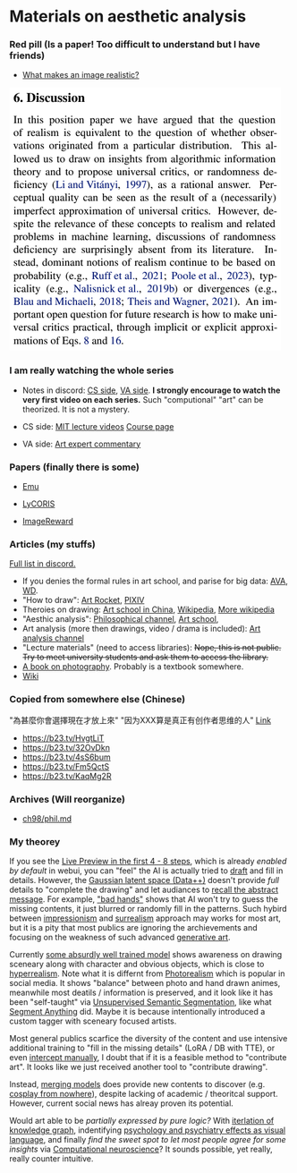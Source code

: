 # Materials on aesthetic analysis #

### Red pill (Is a paper! Too difficult to understand but I have friends) ###

- [What makes an image realistic?](https://arxiv.org/abs/2403.04493)

![24042101.PNG](./img/24042101.PNG)

### I am really watching the whole series ###

- Notes in discord: [CS side](https://discord.com/channels/1027129024054575174/1077525010421383241), [VA side](https://discord.com/channels/1027129024054575174/1077834709821833216). **I strongly encourage to watch the very first video on each series.** Such "computional" "art" can be theorized. It is not a mystery.

- CS side: [MIT lecture videos](https://www.youtube.com/watch?v=MABLFo7IV3I&t=8s&ab_channel=AliJahanian) [Course page](https://ali-design.github.io/deepcreativity/)
- VA side: [Art expert commentary](https://www.youtube.com/@YouDianYiSi)

### Papers (finally there is some) ###

- [Emu](https://ai.meta.com/research/publications/emu-enhancing-image-generation-models-using-photogenic-needles-in-a-haystack/)

- [LyCORIS](https://arxiv.org/abs/2309.14859)

- [ImageReward](https://arxiv.org/abs/2304.05977)

### Articles (my stuffs) ###

[Full list in discord.](https://discord.com/channels/1033769426216046622/1067116591021568001/1067116591021568001)

- If you denies the formal rules in art school, and parise for big data: [AVA](https://paperswithcode.com/sota/aesthetics-quality-assessment-on-ava), [WD](https://cafeai.notion.site/WD-1-5-Beta-Release-Notes-967d3a5ece054d07bb02cba02e8199b7).
- "How to draw": [Art Rocket](https://www.clipstudio.net/how-to-draw), [PIXIV](https://www.pixiv.net/howto/category/7?lang=en)
- Theroies on drawing: [Art school in China](https://www.xuexicn.com/archives/21054), [Wikipedia](https://en.wikipedia.org/wiki/Traditional_animation), [More wikipedia](https://en.wikipedia.org/wiki/Chiaroscuro)
- "Aesthic analysis": [Philosophical channel](https://www.youtube.com/watch?v=8bMGStypFWY&list=PLz0n_SjOttTfJ-FYWvSButSSRYjAc_4ps&ab_channel=Carneades.org), [Art school](https://www.youtube.com/watch?v=CC0dPsWOXEA&ab_channel=DavidsonArtOnline), 
- Art analysis (more then drawings, video / drama is included): [Art analysis channel](https://www.youtube.com/watch?v=tNd6q2CIwI0&ab_channel=ARTFORINTROVERT)
- "Lecture materials" (need to access libraries): ~~Nope, this is not public. Try to meet university students and ask them to access the library.~~
- [A book on photography](https://baike.baidu.hk/item/攝影構圖學/12978052). Probably is a textbook somewhere.
- [Wiki](https://en.wikipedia.org/wiki/Aesthetics#Computational_approaches)

### Copied from somewhere else (Chinese) ###

"為甚麼你會選擇現在才放上來" 
"因为XXX算是真正有创作者思维的人" [Link](https://discord.com/channels/1033769426216046622/1033769426216046625/1078602594143961118)

- https://b23.tv/HvgtLiT
- https://b23.tv/32OvDkn
- https://b23.tv/4sS6bum
- https://b23.tv/Fm5QctS
- https://b23.tv/KaqMg2R 

### Archives (Will reorganize) ###
- [ch98/phil.md](../ch98/phil.md)

### My theorey ###

If you see the [Live Preview in the first 4 - 8 steps](https://github.com/cmdr2/stable-diffusion-ui#live-preview), which is already *enabled by default* in webui, you can "feel" the AI is actually tried to [draft](https://www.youtube.com/watch?v=pqrp4lS9i6M&ab_channel=%E6%9C%89%E7%82%B9%E8%89%BA%E6%80%9D%E5%93%A6) and fill in details. However, the [Gaussian latent space (Data++)](https://youtu.be/tcAZ9KvBtkg) doesn't provide *full* details to "complete the drawing" and let audiances to [recall the abstract message](https://youtu.be/tcAZ9KvBtkg?list=PLCpMvp7ftsnIbNwRnQJbDNRqO6qiN3EyH&t=2354). For example, ["bad hands"](https://www.buzzfeednews.com/article/pranavdixit/ai-generated-art-hands-fingers-messed-up) shows that AI won't try to guess the missing contents, it just blurred or randomly fill in the patterns. Such hybird between [impressionism](https://en.wikipedia.org/wiki/Impressionism) and [surrealism](https://en.wikipedia.org/wiki/Surrealism) approach may works for most art, but it is a pity that most publics are ignoring the archievements and focusing on the weakness of such advanced [generative art](https://en.wikipedia.org/wiki/Generative_art).

Currently [some absurdly well trained model](../ch02/f59359c175.md) shows awareness on drawing sceneary along with character and obvious objects, which is close to [hyperrealism](https://en.wikipedia.org/wiki/Hyperrealism_(visual_arts)). Note what it is differnt from [Photorealism](https://en.wikipedia.org/wiki/Photorealism) which is popular in social media. It shows "balance" between photo and hand drawn animes, meanwhile most deatils / information is preserved, and it look like it has been "self-taught" via [Unsupervised Semantic Segmentation](https://paperswithcode.com/task/unsupervised-semantic-segmentation), like what [Segment Anything](https://arxiv.org/abs/2304.02643) did. Maybe it is because intentionally introduced a custom tagger with sceneary focused artists.

Most general publics scarfice the diversity of the content and use intensive additional training to "fill in the missing details" (LoRA / DB with TTE), or even [intercept manually](controlnet.md), I doubt that if it is a feasible method to "contribute art". It looks like we just received another tool to "contribute drawing".

Instead, [merging models](merge.md) does provide new contents to discover (e.g. [cosplay from nowhere](../ch02/4de704d8.md)), despite lacking of academic / theoritcal support. However, current social news has alreay proven its potential.

Would art able to be *partially expressed by pure logic?* With [iterlation of knowledge graph](https://en.wikipedia.org/wiki/Knowledge_graph), indentifying [psychology and psychiatry effects as visual language](https://youtu.be/lmdtWygrvFA?si=JnEiloBs-_gvUyM_), and finally *find the sweet spot to let most people agree for some insights* via [Computational neuroscience](https://youtu.be/cufOEzoVMVA?si=VJM7O7dNIcZfNaKo)? It sounds possible, yet really, really counter intuitive.